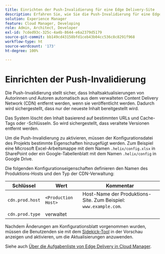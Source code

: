 ```yaml
---
title: Einrichten der Push-Invalidierung für eine Edge Delivery-Site
description: Erfahren Sie, wie Sie die Push-Invalidierung für eine Edge Delivery-Site konfigurieren, um effiziente Inhaltsaktualisierungen und die Caching-Kontrolle sicherzustellen.
solution: Experience Manager
feature: Cloud Manager, Developing
role: Admin, Architect, Developer
exl-id: 7cded93c-325c-4a4b-8644-e6a2379d5179
source-git-commit: bb149cd43158bfd1ceb43b04cc536c8c8291f968
workflow-type: ht
source-wordcount: '173'
ht-degree: 100%

---
```


# Einrichten der Push-Invalidierung

Die Push-Invalidierung stellt sicher, dass Inhaltsaktualisierungen von Autorinnen und Autoren automatisch aus dem verwalteten Content Delivery Network (CDN) entfernt werden, wenn sie veröffentlicht werden. Dadurch wird sichergestellt, dass nur der neueste Inhalt bereitgestellt wird.

Das System löscht den Inhalt basierend auf bestimmten URLs und Cache-Tags oder -Schlüsseln. So wird sichergestellt, dass veraltete Versionen entfernt werden.

Um die Push-Invalidierung zu aktivieren, müssen der Konfigurationsdatei des Projekts bestimmte Eigenschaften hinzugefügt werden. Zum Beispiel eine Microsoft Excel-Arbeitsmappe mit dem Namen `.helix/config.xlsx` in SharePoint oder ein Google-Tabellenblatt mit dem Namen `.helix/config` in Google Drive.

Die folgenden Konfigurationseigenschaften definieren den Namen des Produktions-Hosts und den Typ der CDN-Verwaltung:

| Schlüssel | Wert | Kommentar |
| --- | --- | --- |
| `cdn.prod.host` | `<Production Host>` | Host-Name der Produktions-Site. Zum Beispiel: `www.example.com`. |
| `cdn.prod.type` | verwaltet |   |

Nachdem Änderungen am Konfigurationsblatt vorgenommen wurden, müssen die Benutzenden sie mit dem [Sidekick-Tool](https://www.aem.live/docs/sidekick) in der Vorschau anzeigen und aktivieren, um die Aktualisierungen anzuwenden.

Siehe auch [Über die Aufgabenliste von Edge Delivery in Cloud Manager](/help/implementing/cloud-manager/edge-delivery/introduction-to-edge-delivery-services.md#ed-todo-list).
